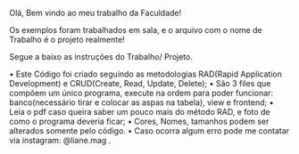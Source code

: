 Olá, Bem vindo ao meu trabalho da Faculdade!

Os exemplos foram trabalhados em sala, e o arquivo com o nome de Trabalho é o projeto realmente!

Segue a baixo as instruções do Trabalho/ Projeto.

• Este Código foi criado seguindo as metodologias RAD(Rapid Application Development) e CRUD(Create, Read, Update, Delete);
• São 3 files que compõem um único programa, execute na ordem para poder funcionar: 
banco(necessário tirar e colocar as aspas na tabela), view e frontend;
• Leia o pdf caso queira saber um pouco mais do método RAD, e foto de como o programa deveria ficar;
• Cores, Nomes, tamanhos podem ser alterados somente pelo código.
• Caso ocorra algum erro pode me contatar via instagram: @liane.mag .
